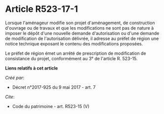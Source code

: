 # Article R523-17-1

Lorsque l'aménageur modifie son projet d'aménagement, de construction d'ouvrage ou de travaux et que les modifications ne
sont pas de nature à imposer le dépôt d'une nouvelle demande d'autorisation ou d'une demande de modification de
l'autorisation délivrée, il adresse au préfet de région une notice technique exposant le contenu des modifications
proposées. 

Le préfet de région émet un arrêté de prescription de modification de consistance du projet, conformément au 3° de l'article
R. 523-15.

**Liens relatifs à cet article**

_Créé par_:

  - Décret n°2017-925 du 9 mai 2017 - art. 7

_Cite_:

  - Code du patrimoine - art. R523-15 (V)
